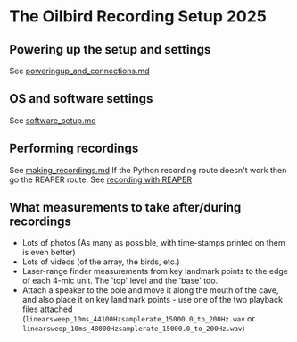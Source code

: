 # The Oilbird Recording Setup 2025

## Powering up the setup and settings 

See [poweringup_and_connections.md](poweringup_and_connections.md)

## OS and software settings

See [software_setup.md](software_setup.md)

## Performing recordings

See [making_recordings.md](making_recordings.md)
If the Python recording route doesn't work then go the REAPER route. 
See [recording with REAPER](reaper_setup.md)

## What measurements to take after/during recordings

* Lots of photos (As many as possible, with time-stamps printed on them is even better)
* Lots of videos (of the array, the birds, etc.)
* Laser-range finder measurements from key landmark points to the edge of each 4-mic unit. The 'top' level and the 'base' too. 
* Attach a speaker to the pole and move it along the mouth of the cave, and also place it on key landmark points - use one of the two playback files attached (```linearsweep_10ms_44100Hzsamplerate_15000.0_to_200Hz.wav``` or ```linearsweep_10ms_48000Hzsamplerate_15000.0_to_200Hz.wav```)